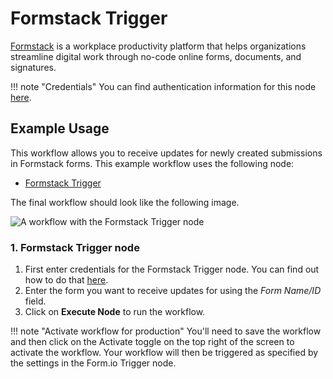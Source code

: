 # Formstack Trigger

[Formstack](https://www.formstack.com/) is a workplace productivity platform that helps organizations streamline digital work through no-code online forms, documents, and signatures.

!!! note "Credentials"
    You can find authentication information for this node [here](/integrations/builtin/credentials/formstacktrigger/).


## Example Usage

This workflow allows you to receive updates for newly created submissions in Formstack forms. This example workflow uses the following node:

- [Formstack Trigger]()

The final workflow should look like the following image.

![A workflow with the Formstack Trigger node](/_images/integrations/builtin/trigger-nodes/formstacktrigger/workflow.png)


### 1. Formstack Trigger node

1. First enter credentials for the Formstack Trigger node. You can find out how to do that [here](/integrations/builtin/credentials/formstacktrigger/).
2. Enter the form you want to receive updates for using the *Form Name/ID* field.
3. Click on **Execute Node** to run the workflow.

!!! note "Activate workflow for production"
    You'll need to save the workflow and then click on the Activate toggle on the top right of the screen to activate the workflow. Your workflow will then be triggered as specified by the settings in the Form.io Trigger node.
